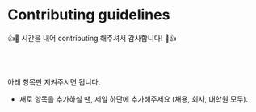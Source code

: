 # Contributing guidelines

:+1::tada: 시간을 내어 contributing 해주셔서 감사합니다! :tada::+1:

<br><br>

아래 항목만 지켜주시면 됩니다.
- 새로 항목을 추가하실 땐, 제일 하단에 추가해주세요 (채용, 회사, 대학원 모두).